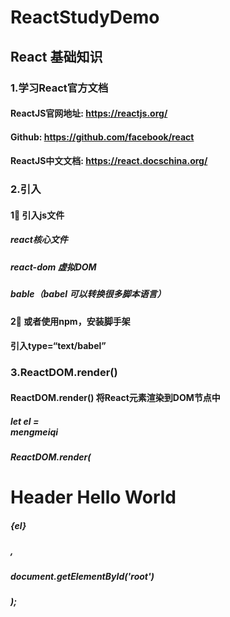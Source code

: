 # ReactStudyDemo

## React 基础知识

### 1.学习React官方文档
#### ReactJS官网地址: https://reactjs.org/
#### Github: https://github.com/facebook/react
#### ReactJS中文文档: https://react.docschina.org/

### 2.引入

####  1⃣ 引入js文件
##### <script crossorigin src="https://unpkg.com/react@16/umd/react.production.min.js"></script> react核心文件
##### <script crossorigin src="https://unpkg.com/react-dom@16/umd/react-dom.production.min.js"></script>  react-dom 虚拟DOM
##### <script crossorigin src="https://npmcdn.com/babel-core@5.8.38/browser.min.js"></script>  bable（babel 可以转换很多脚本语言）
####  2⃣ 或者使用npm，安装脚手架
#### 引入type=“text/babel”
##### <script type="text/babel"></script>

### 3.ReactDOM.render()

#### ReactDOM.render() 将React元素渲染到DOM节点中

##### let el = <div>mengmeiqi</div>
##### ReactDOM.render(
##### <div>
#####     <h1>Header Hello World</h1>
#####   {el}
##### </div>,
##### document.getElementById('root')
##### );